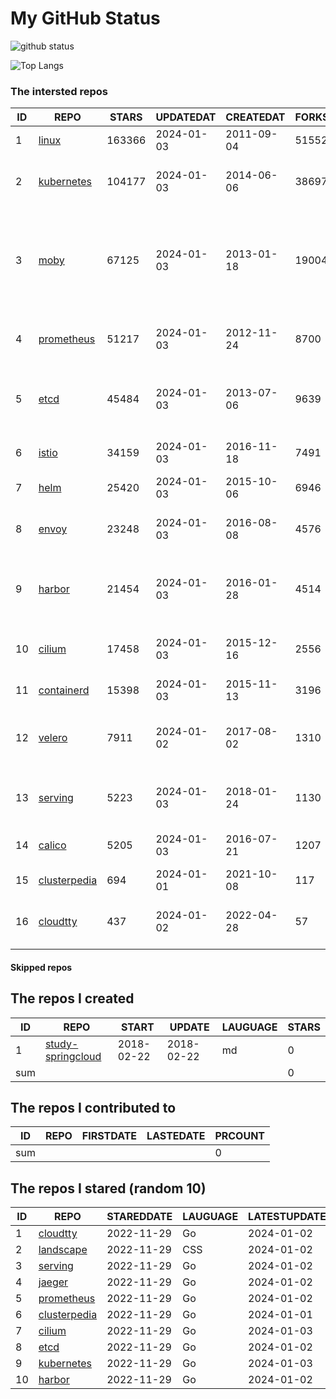 # My GitHub Status

<img src="https://github-readme-stats-1.yihong0618.vercel.app/api?username=daoqingniu&show_icons=true&&&hide_title=true&count_private=true" alt="github status" />

![Top Langs](https://github-readme-stats-1.yihong0618.vercel.app/api/top-langs/?username=daoqingniu&layout=compact)

<!--START_SECTION:github_repos-->
### The intersted repos
| ID |                              REPO                               | STARS  | UPDATEDAT  | CREATEDAT  | FORKSCOUNT |                                                DESCRIPTIONS                                                |
|----|-----------------------------------------------------------------|--------|------------|------------|------------|------------------------------------------------------------------------------------------------------------|
|  1 | [linux](https://github.com/torvalds/linux)                      | 163366 | 2024-01-03 | 2011-09-04 |      51552 | Linux kernel source tree                                                                                   |
|  2 | [kubernetes](https://github.com/kubernetes/kubernetes)          | 104177 | 2024-01-03 | 2014-06-06 |      38697 | Production-Grade Container Scheduling and Management                                                       |
|  3 | [moby](https://github.com/moby/moby)                            |  67125 | 2024-01-03 | 2013-01-18 |      19004 | The Moby Project - a collaborative project for the container ecosystem to assemble container-based systems |
|  4 | [prometheus](https://github.com/prometheus/prometheus)          |  51217 | 2024-01-03 | 2012-11-24 |       8700 | The Prometheus monitoring system and time series database.                                                 |
|  5 | [etcd](https://github.com/etcd-io/etcd)                         |  45484 | 2024-01-03 | 2013-07-06 |       9639 | Distributed reliable key-value store for the most critical data of a distributed system                    |
|  6 | [istio](https://github.com/istio/istio)                         |  34159 | 2024-01-03 | 2016-11-18 |       7491 | Connect, secure, control, and observe services.                                                            |
|  7 | [helm](https://github.com/helm/helm)                            |  25420 | 2024-01-03 | 2015-10-06 |       6946 | The Kubernetes Package Manager                                                                             |
|  8 | [envoy](https://github.com/envoyproxy/envoy)                    |  23248 | 2024-01-03 | 2016-08-08 |       4576 | Cloud-native high-performance edge/middle/service proxy                                                    |
|  9 | [harbor](https://github.com/goharbor/harbor)                    |  21454 | 2024-01-03 | 2016-01-28 |       4514 | An open source trusted cloud native registry project that stores, signs, and scans content.                |
| 10 | [cilium](https://github.com/cilium/cilium)                      |  17458 | 2024-01-03 | 2015-12-16 |       2556 | eBPF-based Networking, Security, and Observability                                                         |
| 11 | [containerd](https://github.com/containerd/containerd)          |  15398 | 2024-01-03 | 2015-11-13 |       3196 | An open and reliable container runtime                                                                     |
| 12 | [velero](https://github.com/vmware-tanzu/velero)                |   7911 | 2024-01-02 | 2017-08-02 |       1310 | Backup and migrate Kubernetes applications and their persistent volumes                                    |
| 13 | [serving](https://github.com/knative/serving)                   |   5223 | 2024-01-03 | 2018-01-24 |       1130 | Kubernetes-based, scale-to-zero, request-driven compute                                                    |
| 14 | [calico](https://github.com/projectcalico/calico)               |   5205 | 2024-01-03 | 2016-07-21 |       1207 | Cloud native networking and network security                                                               |
| 15 | [clusterpedia](https://github.com/clusterpedia-io/clusterpedia) |    694 | 2024-01-01 | 2021-10-08 |        117 | The Encyclopedia of Kubernetes clusters                                                                    |
| 16 | [cloudtty](https://github.com/cloudtty/cloudtty)                |    437 | 2024-01-02 | 2022-04-28 |         57 | A Friendly Kubernetes CloudShell (Web Terminal) !                                                          |



#### Skipped repos
<!--END_SECTION:github_repos-->

<!--START_SECTION:my_github-->
## The repos I created
| ID  |                                 REPO                                 |   START    |   UPDATE   | LAUGUAGE | STARS |
|-----|----------------------------------------------------------------------|------------|------------|----------|-------|
|   1 | [study-springcloud](https://github.com/daoqingniu/study-springcloud) | 2018-02-22 | 2018-02-22 | md       |     0 |
| sum |                                                                      |            |            |          |     0 |

## The repos I contributed to
| ID  | REPO | FIRSTDATE | LASTEDATE | PRCOUNT |
|-----|------|-----------|-----------|---------|
| sum |      |           |           |       0 |

## The repos I stared (random 10)
| ID |                              REPO                               | STAREDDATE | LAUGUAGE | LATESTUPDATE |
|----|-----------------------------------------------------------------|------------|----------|--------------|
|  1 | [cloudtty](https://github.com/cloudtty/cloudtty)                | 2022-11-29 | Go       | 2024-01-02   |
|  2 | [landscape](https://github.com/cncf/landscape)                  | 2022-11-29 | CSS      | 2024-01-02   |
|  3 | [serving](https://github.com/knative/serving)                   | 2022-11-29 | Go       | 2024-01-02   |
|  4 | [jaeger](https://github.com/jaegertracing/jaeger)               | 2022-11-29 | Go       | 2024-01-02   |
|  5 | [prometheus](https://github.com/prometheus/prometheus)          | 2022-11-29 | Go       | 2024-01-02   |
|  6 | [clusterpedia](https://github.com/clusterpedia-io/clusterpedia) | 2022-11-29 | Go       | 2024-01-01   |
|  7 | [cilium](https://github.com/cilium/cilium)                      | 2022-11-29 | Go       | 2024-01-03   |
|  8 | [etcd](https://github.com/etcd-io/etcd)                         | 2022-11-29 | Go       | 2024-01-02   |
|  9 | [kubernetes](https://github.com/kubernetes/kubernetes)          | 2022-11-29 | Go       | 2024-01-03   |
| 10 | [harbor](https://github.com/goharbor/harbor)                    | 2022-11-29 | Go       | 2024-01-02   |

<!--END_SECTION:my_github-->

